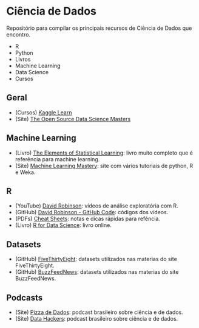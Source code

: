 # Ciência de Dados

Repositório para compilar os principais recursos de Ciência de Dados que encontro.

* R
* Python
* Livros
* Machine Learning
* Data Science
* Cursos


## Geral
* (Cursos) [Kaggle Learn](https://www.kaggle.com/learn)
* (Site) [The Open Source Data Science Masters](http://datasciencemasters.org/)

## Machine Learning

* (Livro) [The Elements of Statistical Learning](https://web.stanford.edu/~hastie/ElemStatLearn/): livro muito completo que é referência para machine learning.
* (Site) [Machine Learning Mastery](https://machinelearningmastery.com/start-here): site com vários tutoriais de python, R e Weka.

## R

* (YouTube) [David Robinson](https://www.youtube.com/user/safe4democracy/videos): vídeos de análise exploratória com R. 
* (GitHub) [David Robinson - GitHub Code](https://github.com/dgrtwo/data-screencasts): códigos dos vídeos. 
* (PDFs) [Cheat Sheets](https://github.com/jhklarcher/ressources/tree/master/cheat_sheets/R): notas e dicas rápidas para refência.
* (Livro) [R for Data Science](https://r4ds.had.co.nz/): livro online.

## Datasets

* (GitHub) [FiveThirtyEight](https://github.com/fivethirtyeight/data): datasets utilizados nas materias do site FiveThirtyEight.
* (GitHub) [BuzzFeedNews](https://github.com/BuzzFeedNews/everything): datasets utilizados nas materias do site BuzzFeedNews.

## Podcasts
* (Site) [Pizza de Dados](https://pizzadedados.com/): podcast brasileiro sobre ciência e de dados.
* (Site) [Data Hackers](https://datahackers.com.br/): podcast brasileiro sobre ciência e de dados.
